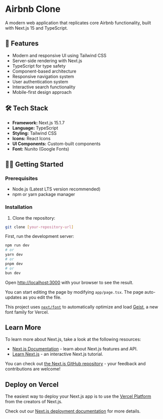 # Airbnb Clone

A modern web application that replicates core Airbnb functionality, built with Next.js 15 and TypeScript.

## 🚀 Features

- Modern and responsive UI using Tailwind CSS
- Server-side rendering with Next.js
- TypeScript for type safety
- Component-based architecture
- Responsive navigation system
- User authentication system
- Interactive search functionality
- Mobile-first design approach

## 🛠️ Tech Stack

- **Framework:** Next.js 15.1.7
- **Language:** TypeScript
- **Styling:** Tailwind CSS
- **Icons:** React Icons
- **UI Components:** Custom-built components
- **Font:** Nunito (Google Fonts)

## 🏃‍♂️ Getting Started

### Prerequisites

- Node.js (Latest LTS version recommended)
- npm or yarn package manager

### Installation

1. Clone the repository:
```bash
git clone [your-repository-url]
```

First, run the development server:

```bash
npm run dev
# or
yarn dev
# or
pnpm dev
# or
bun dev
```

Open [http://localhost:3000](http://localhost:3000) with your browser to see the result.

You can start editing the page by modifying `app/page.tsx`. The page auto-updates as you edit the file.

This project uses [`next/font`](https://nextjs.org/docs/app/building-your-application/optimizing/fonts) to automatically optimize and load [Geist](https://vercel.com/font), a new font family for Vercel.

## Learn More

To learn more about Next.js, take a look at the following resources:

- [Next.js Documentation](https://nextjs.org/docs) - learn about Next.js features and API.
- [Learn Next.js](https://nextjs.org/learn) - an interactive Next.js tutorial.

You can check out [the Next.js GitHub repository](https://github.com/vercel/next.js) - your feedback and contributions are welcome!

## Deploy on Vercel

The easiest way to deploy your Next.js app is to use the [Vercel Platform](https://vercel.com/new?utm_medium=default-template&filter=next.js&utm_source=create-next-app&utm_campaign=create-next-app-readme) from the creators of Next.js.

Check out our [Next.js deployment documentation](https://nextjs.org/docs/app/building-your-application/deploying) for more details.
```
